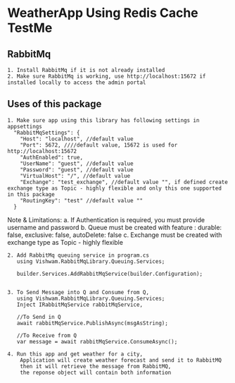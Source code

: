 ﻿# WeatherApp Using Redis Cache TestMe

## RabbitMq
    1. Install RabbitMq if it is not already installed
    2. Make sure RabbitMq is working, use http://localhost:15672 if installed locally to access the admin portal

## Uses of this package
    1. Make sure app using this library has following settings in appsettings 
      "RabbitMqSettings": {
        "Host": "localhost", //default value
        "Port": 5672, ////default value, 15672 is used for http://localhost:15672
        "AuthEnabled": true,
        "UserName": "guest", //default value
        "Password": "guest", //default value
        "VirtualHost": "/", //default value
        "Exchange": "test_exchange", //default value "", if defined create exchange type as Topic - highly flexible and only this one supported in this package 
        "RoutingKey": "test" //default value "" 
      }

  Note & Limitations: 
      a. If Authentication is required, you must provide username and password
      b. Queue must be created with feature : durable: false, exclusive: false, autoDelete: false
      c. Exchange must be created with exchange type as Topic - highly flexible 


    2. Add RabbitMq queuing service in program.cs
       using Vishwam.RabbitMqLibrary.Queuing.Services;

       builder.Services.AddRabbitMqService(builder.Configuration);

    
    3. To Send Message into Q and Consume from Q,
       using Vishwam.RabbitMqLibrary.Queuing.Services;
       Inject IRabbitMqService rabbitMqService,

       //To Send in Q
       await rabbitMqService.PublishAsync(msgAsString);

       //To Receive from Q
       var message = await rabbitMqService.ConsumeAsync();

    4. Run this app and get weather for a city, 
        Application will create weather forecast and send it to RabbitMQ
        then it will retrieve the message from RabbitMQ, 
        the reponse object will contain both information